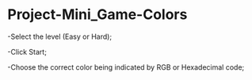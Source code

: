 # Project-Mini_Game-Colors

-Select the level (Easy or Hard);

-Click Start;

-Choose the correct color being indicated by RGB or Hexadecimal code;
